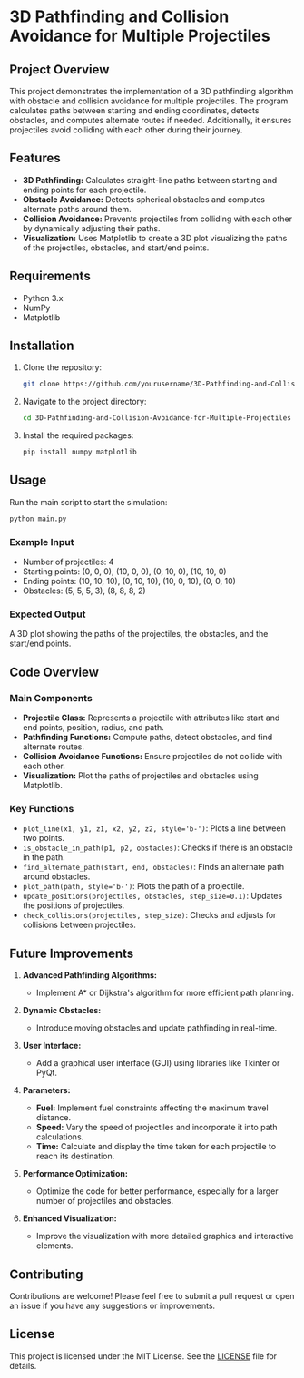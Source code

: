 # 3D Pathfinding and Collision Avoidance for Multiple Projectiles

## Project Overview

This project demonstrates the implementation of a 3D pathfinding algorithm with obstacle and collision avoidance for multiple projectiles. The program calculates paths between starting and ending coordinates, detects obstacles, and computes alternate routes if needed. Additionally, it ensures projectiles avoid colliding with each other during their journey.



## Features

- **3D Pathfinding:** Calculates straight-line paths between starting and ending points for each projectile.
- **Obstacle Avoidance:** Detects spherical obstacles and computes alternate paths around them.
- **Collision Avoidance:** Prevents projectiles from colliding with each other by dynamically adjusting their paths.
- **Visualization:** Uses Matplotlib to create a 3D plot visualizing the paths of the projectiles, obstacles, and start/end points.

## Requirements

- Python 3.x
- NumPy
- Matplotlib

## Installation

1. Clone the repository:
    ```bash
    git clone https://github.com/yourusername/3D-Pathfinding-and-Collision-Avoidance-for-Multiple-Projectiles.git
    ```
2. Navigate to the project directory:
    ```bash
    cd 3D-Pathfinding-and-Collision-Avoidance-for-Multiple-Projectiles
    ```
3. Install the required packages:
    ```bash
    pip install numpy matplotlib
    ```

## Usage

Run the main script to start the simulation:
```bash
python main.py
```

### Example Input

- Number of projectiles: 4
- Starting points: (0, 0, 0), (10, 0, 0), (0, 10, 0), (10, 10, 0)
- Ending points: (10, 10, 10), (0, 10, 10), (10, 0, 10), (0, 0, 10)
- Obstacles: (5, 5, 5, 3), (8, 8, 8, 2)

### Expected Output

A 3D plot showing the paths of the projectiles, the obstacles, and the start/end points.

## Code Overview

### Main Components

- **Projectile Class:** Represents a projectile with attributes like start and end points, position, radius, and path.
- **Pathfinding Functions:** Compute paths, detect obstacles, and find alternate routes.
- **Collision Avoidance Functions:** Ensure projectiles do not collide with each other.
- **Visualization:** Plot the paths of projectiles and obstacles using Matplotlib.

### Key Functions

- `plot_line(x1, y1, z1, x2, y2, z2, style='b-')`: Plots a line between two points.
- `is_obstacle_in_path(p1, p2, obstacles)`: Checks if there is an obstacle in the path.
- `find_alternate_path(start, end, obstacles)`: Finds an alternate path around obstacles.
- `plot_path(path, style='b-')`: Plots the path of a projectile.
- `update_positions(projectiles, obstacles, step_size=0.1)`: Updates the positions of projectiles.
- `check_collisions(projectiles, step_size)`: Checks and adjusts for collisions between projectiles.

## Future Improvements

1. **Advanced Pathfinding Algorithms:**
   - Implement A* or Dijkstra's algorithm for more efficient path planning.

2. **Dynamic Obstacles:**
   - Introduce moving obstacles and update pathfinding in real-time.

3. **User Interface:**
   - Add a graphical user interface (GUI) using libraries like Tkinter or PyQt.

4. **Parameters:**
   - **Fuel:** Implement fuel constraints affecting the maximum travel distance.
   - **Speed:** Vary the speed of projectiles and incorporate it into path calculations.
   - **Time:** Calculate and display the time taken for each projectile to reach its destination.

5. **Performance Optimization:**
   - Optimize the code for better performance, especially for a larger number of projectiles and obstacles.

6. **Enhanced Visualization:**
   - Improve the visualization with more detailed graphics and interactive elements.

## Contributing

Contributions are welcome! Please feel free to submit a pull request or open an issue if you have any suggestions or improvements.

## License

This project is licensed under the MIT License. See the [LICENSE](LICENSE) file for details.
